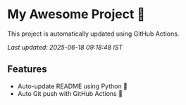 # My Awesome Project 🚀

This project is automatically updated using GitHub Actions.

_Last updated: 2025-06-18 09:18:48 IST_

## Features
- Auto-update README using Python 🐍
- Auto Git push with GitHub Actions 🤖
